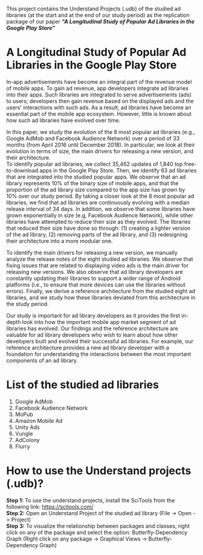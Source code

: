 This project contains the Understand Projects (.udb) of the studied ad libraries (at the start and at the end of our study period) as the replication package of our paper _**"A Longitudinal Study of Popular Ad Libraries in the Google Play Store"**_

# A Longitudinal Study of Popular Ad Libraries in the Google Play Store
In-app advertisements have become an integral part of the revenue model of mobile apps. 
To gain ad revenue, app developers integrate ad libraries into their apps. 
Such libraries are integrated to serve advertisements (ads) to users; developers then gain revenue based on the displayed ads and the users' interactions with such ads. 
As a result, ad libraries have become an essential part of the mobile app ecosystem. 
However, little is known about how such ad libraries have evolved over time. 

In this paper, we study the evolution of the 8 most popular ad libraries (e.g., Google AdMob and Facebook Audience Network) over a period of 33 months (from April 2016 until December 2018). 
In particular, we look at their evolution in terms of size, the main drivers for releasing a new version, and their architecture.  
To identify popular ad libraries, we collect 35,462 updates of 1,840 top free-to-download apps in the Google Play Store.
Then, we identify 63 ad libraries that are integrated into the studied popular apps.
We observe that an ad library represents 10\% of the binary size of mobile apps, and that the proportion of the ad library size compared to the app size has grown by 10\% over our study period.
By taking a closer look at the 8 most popular ad libraries, we find that ad libraries are continuously evolving with a median release interval of 34 days. 
In addition, we observe that some libraries have grown exponentially in size (e.g, Facebook Audience Network), while other libraries have attempted to reduce their size as they evolved. 
The libraries that reduced their size have done so through: 
(1) creating a lighter version of the ad library, (2) removing parts of the ad library, and (3) redesigning their architecture into a more modular one. 

To identify the main drivers for releasing a new version, we manually analyze the release notes of the eight studied ad libraries. 
We observe that fixing issues that are related to displaying video ads is the main driver for releasing new versions. 
We also observe that ad library developers are constantly updating their libraries to support a wider range of Android platforms (i.e., to ensure that more devices can use the libraries without errors).
Finally, we derive a reference architecture from the studied eight ad libraries, and we study how these libraries deviated from this architecture in the study period. 

Our study is important for ad library developers as it provides the first in-depth look into how the important mobile app market segment of ad libraries has evolved. 
Our findings and the reference architecture are valuable for ad library developers who wish to learn about how other developers built and evolved their successful ad libraries.
For example, our reference architecture provides a new ad library developer with a foundation for understanding the interactions between the most important components of an ad library. 

# List of the studied ad libraries
1. Google AdMob
2. Facebook Audience Network
3. MoPub
4. Amazon Mobile Ad
5. Unity Ads
6. Vungle
7. AdColony
8. Flurry

# How to use the Understand projects (.udb)?
**Step 1:** To use the understand projects, install the SciTools from the following link: https://scitools.com/ </br>
**Step 2:** Open an Understand Project of the studied ad library (File -> Open -> Project)</br>
**Step 3:** To visualize the relationship between packages and classes, right click on any of the package and select the option: Butterfly-Dependency Graph (Right click on any package -> Graphical Views -> Butterfly-Dependency Graph)
